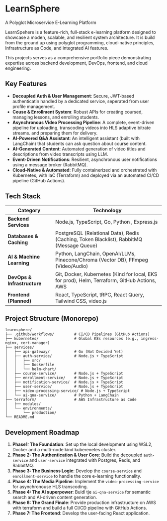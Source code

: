 # LearnSphere

A Polyglot Microservice E-Learning Platform

LearnSpehere is a feature-rich, full-stack e-learning platform designed to showcase a moden, scalable, and resilient system architecture. It is build from the ground up using polyglot programming, cloud-native principles, Infrastructure as Code, and integrated AI features.

This projects serves as a comprehensive portfolio piece demonstrating expertise across backend development, DevOps, frontend, and cloud engineering.

## Key Features

- **Decoupled Auth & User Management**: Secure, JWT-based authenticatin handled by a dedicated service, seperated from user profile management.
- **Couse & Enrollment System**: Robust APIs for creating coursed, managing lessons, and enrolling students.
- **Asynchronous Video Processing Pipeline**: A complete, event-driven pipeline for uploading, transcoding videos into HLS adaptive bitrate streams. and preparing them for delivery.
- **AI-Powered Q&A Assistant**: An intelligent assistant (built with LangChain) that students can ask question about course content.
- **AI-Generated Content**: Automated generation of video titles and descriptions from video transcripts using LLM.
- **Event-Driven Notifications**: Resilient, asynchronous user notifications using a message broker (RabbitMQ).
- **Cloud-Native & Automated**: Fully containerized and orchestrated with Kubernetes, with IaC (Terraform) and deployed via an automated CI/CD pipeline (GitHub Actions).

## Tech Stack

| **Category**                | Technology                                                                                   |
| --------------------------- | -------------------------------------------------------------------------------------------- |
| **Backend Services**        | Node.js, TypeScript, Go, Python , Express.js                                                 |
| **Databases & Caching**     | PostgreSQL (Relational Data), Redis (Caching, Token Blacklist), RabbitMQ (Message Queue)     |
| **AI & Machine Learning**   | Python, LangChain, OpenAI/LLMs, Pinecone/Chroma (Vector DB), FFmpeg (Video/Audio)            |
| **DevOps & Infrastructure** | Git, Docker, Kubernetes (Kind for local, EKS for prod), Helm, Terraform, GitHub Actions, AWS |
| **Frontend (Planned)**      | React, TypeScript, tRPC, React Query, Tailwind CSS, video.js                                 |

## Project Structure (Monorepo)

```
learnsphere/
├── .github/workflows/         # CI/CD Pipelines (GitHub Actions)
├── kubernetes/                # Global K8s resources (e.g., ingress-nginx, cert-manager)
├── services/
│   ├── api-gateway/           # Go (Not Decided Yet)
│   ├── auth-service/          # Node.js + TypeScript
│   │   ├── src/
│   │   ├── Dockerfile
│   │   └── helm-chart/
│   ├── course-service/        # Node.js + TypeScript
│   ├── enrollment-service/    # Node.js + TypeScript
│   ├── notification-service/  # Node.js + TypeScript
│   ├── user-service/          # Node.js + TypeScript
│   ├── video-processing-service/ # Node.js + TypeScript
│   └── ai-qna-service/        # Python + LangChain
├── terraform/                 # AWS Infrastructure as Code
│   ├── modules/
│   └── environments/
│       └── production/
└── README.md
```

## Development Roadmap

1. **Phase1: The Foundation**: Set up the local development using WSL2, Docker and a multi-node kind kuberenetes cluster.
2. **Phase 2: The Authentication & User Core**: Build the decoupled `auth-service` and `user-service` integrated with Postgres, Redis, and RabbitMQ.
3. **Phase 3: The Business Logic**: Develop the `course-service` and `enrollment-service` to handle the core e-learning functionality.
4. **Phase 4: The Media Pipeline**: Implement the `video-processing-service` for asynchronouse HLS transcoding.
5. **Phase 4: The AI superpower**: Buidl tje `ai-qna-service` for semantic search and AI-driven content generation.
6. **Phase 6: The Grand Finale**: Provide production infrastructure on AWS with terraform and build a full CI/CD pipeline with GitHub Actions.
7. **Phase 7: The Frontend**: Develop the user-facing React application.

